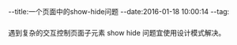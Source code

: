 --title:一个页面中的show-hide问题
--date:2016-01-18 10:00:14
--tag:
###
遇到复杂的交互控制页面子元素 show hide 问题宜使用设计模式解决。
